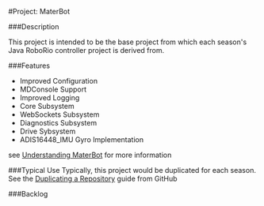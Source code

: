 #Project: MaterBot

###Description

This project is intended to be the base project from which each season's Java RoboRio controller project is derived from. 

###Features
* Improved Configuration
* MDConsole Support
* Improved Logging
* Core Subsystem
* WebSockets Subsystem
* Diagnostics Subsystem
* Drive Sybsystem
* ADIS16448_IMU Gyro Implementation

see [Understanding MaterBot](https://github.com/MDHSRobotics/TeamWiki/wiki/Understanding%20MaterBot) for more information

###Typical Use
Typically, this project would be duplicated for each season. See the [Duplicating a Repository](https://help.github.com/articles/duplicating-a-repository/) guide from GitHub


###Backlog
